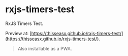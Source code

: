 # rxjs-timers-test
RxJS Timers Test.

Preview at: [https://thisseasx.github.io/rxjs-timers-test/](https://thisseasx.github.io/rxjs-timers-test/).

> Also installable as a PWA.
